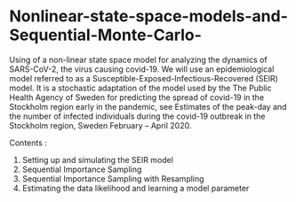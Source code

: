 # Nonlinear-state-space-models-and-Sequential-Monte-Carlo-

Using of a non-linear state space model for analyzing the dynamics of SARS-CoV-2, the virus causing covid-19. We will use an epidemiological model referred to
as a Susceptible-Exposed-Infectious-Recovered (SEIR) model. It is a stochastic adaptation of the model used by the The Public Health Agency of Sweden for predicting the spread of
covid-19 in the Stockholm region early in the pandemic, see Estimates of the peak-day and the number of infected individuals during the covid-19 outbreak in the Stockholm region,
Sweden February – April 2020.

Contents :
1) Setting up and simulating the SEIR model
2) Sequential Importance Sampling
3) Sequential Importance Sampling with Resampling
4) Estimating the data likelihood and learning a model parameter
